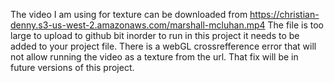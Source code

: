 The video I am using for texture can be downloaded from https://christian-denny.s3-us-west-2.amazonaws.com/marshall-mcluhan.mp4
The file is too large to upload to github bit inorder to run in this project it needs to be added to your project file. There is a webGL crossrefference error that will not allow running the video as a texture from the url. That fix will be in future versions of this project.
